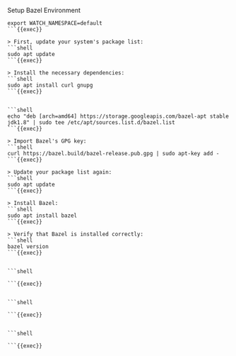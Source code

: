 Setup Bazel Environment

```shell
export WATCH_NAMESPACE=default
```{{exec}}

> First, update your system's package list:
```shell
sudo apt update
```{{exec}}

> Install the necessary dependencies:
```shell
sudo apt install curl gnupg
```{{exec}}


```shell
echo "deb [arch=amd64] https://storage.googleapis.com/bazel-apt stable jdk1.8" | sudo tee /etc/apt/sources.list.d/bazel.list
```{{exec}}

> Import Bazel's GPG key:
```shell
curl https://bazel.build/bazel-release.pub.gpg | sudo apt-key add -
```{{exec}}

> Update your package list again:
```shell
sudo apt update
```{{exec}}

> Install Bazel:
```shell
sudo apt install bazel
```{{exec}}

> Verify that Bazel is installed correctly:
```shell
bazel version
```{{exec}}


```shell

```{{exec}}


```shell

```{{exec}}


```shell

```{{exec}}


